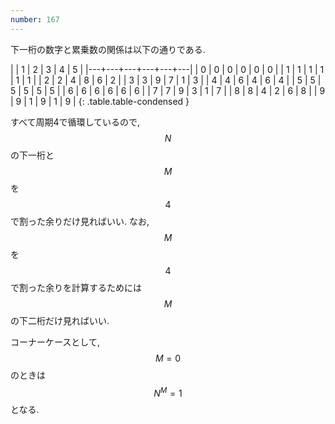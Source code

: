 ```yaml
---
number: 167
---
```

下一桁の数字と累乗数の関係は以下の通りである.

|   | 1 | 2 | 3 | 4 | 5 |
|---+---+---+---+---+---|
| 0 | 0 | 0 | 0 | 0 | 0 |
| 1 | 1 | 1 | 1 | 1 | 1 |
| 2 | 2 | 4 | 8 | 6 | 2 |
| 3 | 3 | 9 | 7 | 1 | 3 |
| 4 | 4 | 6 | 4 | 6 | 4 |
| 5 | 5 | 5 | 5 | 5 | 5 |
| 6 | 6 | 6 | 6 | 6 | 6 |
| 7 | 7 | 9 | 3 | 1 | 7 |
| 8 | 8 | 4 | 2 | 6 | 8 |
| 9 | 9 | 1 | 9 | 1 | 9 |
{: .table.table-condensed }

すべて周期4で循環しているので, $$ N $$ の下一桁と $$ M $$ を $$ 4 $$ で割った余りだけ見ればいい.
なお, $$ M $$ を $$ 4 $$ で割った余りを計算するためには $$ M $$ の下二桁だけ見ればいい.

コーナーケースとして, $$ M = 0 $$ のときは $$ N^M = 1 $$ となる.
